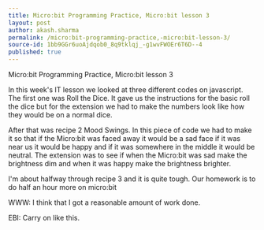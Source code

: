 ```yaml
---
title: Micro:bit Programming Practice, Micro:bit lesson 3
layout: post
author: akash.sharma
permalink: /micro:bit-programming-practice,-micro:bit-lesson-3/
source-id: 1bb9GGr6uoAjdqob0_8q9tklqj_-g1wvFWOEr6T6D--4
published: true
---
```

Micro:bit Programming Practice, Micro:bit lesson 3

In this week's IT lesson we looked at three different codes on javascript. The first one was Roll the Dice. It gave us the instructions for the basic roll the dice but for the extension we had to make the numbers look like how they would be on a normal dice. 

After that was recipe 2 Mood Swings. In this piece of code we had to make it so that if the Micro:bit was faced away it would be a sad face if it was near us it would be happy and if it was somewhere in the middle it would be neutral. The extension was to see if when the Micro:bit was sad make the brightness dim and when it was happy make the brightness brighter.

I'm about halfway through recipe 3 and it is quite tough. Our homework is to do half an hour more on micro:bit

WWW: I think that I got a reasonable amount of work done.

EBI: Carry on like this.

